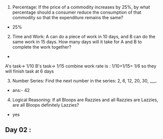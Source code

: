 1. Percentage: If the price of a commodity increases by 25%, by what percentage should a consumer reduce the consumption of that commodity so that the expenditure remains the same?
- 25%
2. Time and Work: A can do a piece of work in 10 days, and B can do the same work in 15 days. How many days will it take for A and B to complete the work together?
- 

  A's task-> 1/10
  B's task-> 1/15
combine work rate is : 1/10+1/15= 1/6
so they will finish task at 6 days

3. Number Series: Find the next number in the series: 2, 6, 12, 20, 30, ___.
- ans:- 42
4. Logical Reasoning: If all Bloops are Razzies and all Razzies are Lazzies, are all Bloops definitely Lazzies?
- yes

## Day 02 : 
